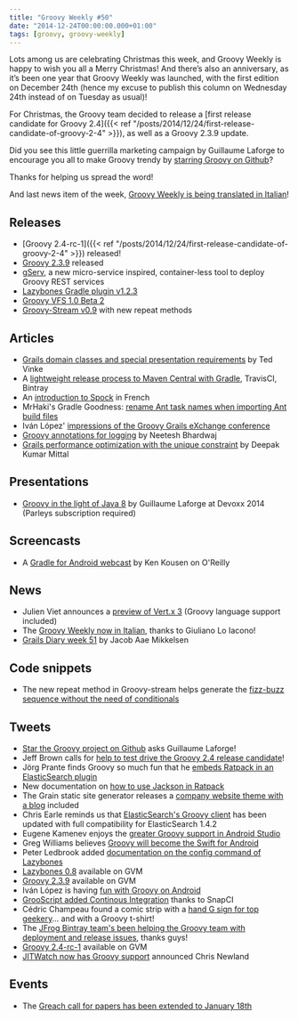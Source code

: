 ```yaml
---
title: "Groovy Weekly #50"
date: "2014-12-24T00:00:00.000+01:00"
tags: [groovy, groovy-weekly]
---
```


Lots among us are celebrating Christmas this week, and Groovy Weekly is happy to wish you all a Merry Christmas! And there’s also an anniversary, as it’s been one year that Groovy Weekly was launched, with the first edition on December 24th (hence my excuse to publish this column on Wednesday 24th instead of on Tuesday as usual)!

For Christmas, the Groovy team decided to release a [first release candidate for Groovy 2.4]({{< ref "/posts/2014/12/24/first-release-candidate-of-groovy-2-4" >}}), as well as a Groovy 2.3.9 update.

Did you see this little guerrilla marketing campaign by Guillaume Laforge to encourage you all to make Groovy trendy by [starring Groovy on Github](https://twitter.com/glaforge/status/545504762456969216)?

Thanks for helping us spread the word!

And last news item of the week, [Groovy Weekly is being translated in Italian](http://www.bmeweb.it/settimanale-groovy-2014-49/)!

## Releases

*   [Groovy 2.4-rc-1]({{< ref "/posts/2014/12/24/first-release-candidate-of-groovy-2-4" >}}) released!
*   [Groovy 2.3.9](http://groovy.329449.n5.nabble.com/ANN-Groovy-2-3-9-td5721985.html) released
*   [gServ](https://github.com/javaConductor/gserv/wiki/gServ-Home), a new micro-service inspired, container-less tool to deploy Groovy REST services
*   [Lazybones Gradle plugin v1.2.3](https://twitter.com/pledbrook/status/545178973651894272)
*   [Groovy VFS 1.0 Beta 2](http://groovy.329449.n5.nabble.com/ANN-Groovy-VFS-1-0-Beta-2-td5721979.html)
*   [Groovy-Stream v0.9](https://twitter.com/tim_yates/status/547510301634338816) with new repeat methods

## Articles

*   [Grails domain classes and special presentation requirements](https://www.voxxed.com/blog/2014/12/grails-domain-classes-special-presentation-requirements/) by Ted Vinke
*   A [lightweight release process to Maven Central with Gradle](http://mnmlst-dvlpr.blogspot.de/2014/12/my-lightweight-release-process.html), TravisCI, Bintray
*   An [introduction to Spock](http://blog.soat.fr/2014/12/spock-tester-autrement/) in French
*   MrHaki's Gradle Goodness: [rename Ant task names when importing Ant build files](http://mrhaki.blogspot.fr/2014/12/gradle-goodness-rename-ant-task-names.html)
*   Iván López' [impressions of the Groovy Grails eXchange conference](http://www.kaleidos.net/blog/759/ggx-my-talk-and-general-impressions/)
*   [Groovy annotations for logging](http://www.intelligrape.com/blog/groovy-annotations-for-logging/) by Neetesh Bhardwaj
*   [Grails performance optimization with the unique constraint](http://www.intelligrape.com/blog/grails-performance-optimization-unique-constraint/) by Deepak Kumar Mittal

## Presentations

*   [Groovy in the light of Java 8](https://parleys.com/play/5471dd16e4b0e15e672384e7/chapter0/about) by Guillaume Laforge at Devoxx 2014 (Parleys subscription required)

## Screencasts

*   A [Gradle for Android webcast](http://www.oreilly.com/pub/e/3286) by Ken Kousen on O'Reilly

## News

*   Julien Viet announces a [preview of Vert.x 3](https://groups.google.com/forum/#!msg/vertx/Pr8QejfMIj0/YGQ_QRQyK2cJ) (Groovy language support included)
*   The [Groovy Weekly now in Italian](http://www.bmeweb.it/settimanale-groovy-2014-49/), thanks to Giuliano Lo Iacono!
*   [Grails Diary week 51](http://grydeske.net/news/show/75) by Jacob Aae Mikkelsen
    
## Code snippets

*   The new repeat method in Groovy-stream helps generate the [fizz-buzz sequence without the need of conditionals](https://twitter.com/tim_yates/status/547517168708222976)

## Tweets

*   [Star the Groovy project on Github](https://twitter.com/glaforge/status/545504762456969216) asks Guillaume Laforge!
*   Jeff Brown calls for [help to test drive the Groovy 2.4 release candidate](https://twitter.com/jeffscottbrown/status/547516371412975617)!
*   Jörg Prante finds Groovy so much fun that he [embeds Ratpack in an ElasticSearch plugin](https://twitter.com/xbib/status/546425480657010690)
*   New documentation on [how to use Jackson in Ratpack](https://twitter.com/ratpackweb/status/541908183212490752)
*   The Grain static site generator releases a [company website theme with a blog](https://twitter.com/grainframework/status/545167185669545984) included
*   Chris Earle reminds us that [ElasticSearch's Groovy client](https://twitter.com/pickypg/status/545664315026845698) has been updated with full compatibility for ElasticSearch 1.4.2
*   Eugene Kamenev enjoys the [greater Groovy support in Android Studio](https://twitter.com/eugenekamenev/status/545657795404525568)
*   Greg Williams believes [Groovy will become the Swift for Android](https://twitter.com/greg2020/status/545611812087943168)
*   Peter Ledbrook added [documentation on the config command of Lazybones](https://twitter.com/pledbrook/status/545881211047268352)
*   [Lazybones 0.8](https://twitter.com/gvmtool/status/545978461509394432) available on GVM
*   [Groovy 2.3.9](https://twitter.com/gvmtool/status/545960385237778432) available on GVM
*   Iván López is having [fun with Groovy on Android](https://twitter.com/ilopmar/status/545238870485639169)
*   [GrooScript added Continous Integration](https://twitter.com/grooscript/status/546274756484673536) thanks to SnapCI
*   Cédric Champeau found a comic strip with a [hand G sign for top geekery](https://twitter.com/CedricChampeau/status/547513924157853697)... and with a Groovy t-shirt!
*   The [JFrog Bintray team's been helping the Groovy team with deployment and release issues](https://twitter.com/CedricChampeau/status/547503135011643394), thanks guys!
*   [Groovy 2.4-rc-1](https://twitter.com/gvmtool/status/547502562791161860) available on GVM
*   [JITWatch now has Groovy support](https://twitter.com/chriswhocodes/status/547403796754993153?cn=ZmF2b3JpdGVfbWVudGlvbmVkX3VzZXI%3D&refsrc=email) announced Chris Newland

## Events

*   The [Greach call for papers has been extended to January 18th](https://twitter.com/greachconf/status/546968408009371649)